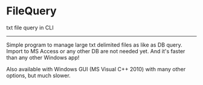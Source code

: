 FileQuery
=========

txt file query in CLI

---------------------------------
Simple program to manage large txt delimited files as like as DB query. Import to MS Access or any other DB are not needed yet.
And it's faster than any other Windows app!

Also available with Windows GUI (MS Visual C++ 2010) with many other options, but much slower.
